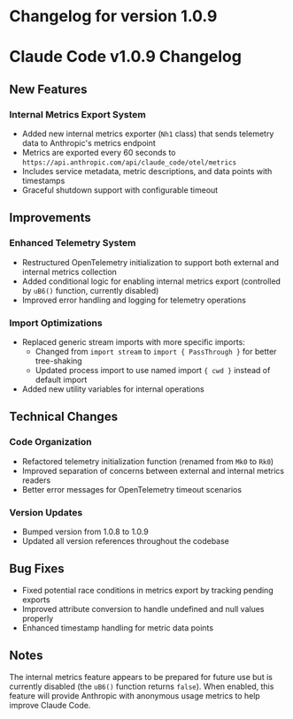 # Changelog for version 1.0.9

# Claude Code v1.0.9 Changelog

## New Features

### Internal Metrics Export System
- Added new internal metrics exporter (`Nh1` class) that sends telemetry data to Anthropic's metrics endpoint
- Metrics are exported every 60 seconds to `https://api.anthropic.com/api/claude_code/otel/metrics`
- Includes service metadata, metric descriptions, and data points with timestamps
- Graceful shutdown support with configurable timeout

## Improvements

### Enhanced Telemetry System
- Restructured OpenTelemetry initialization to support both external and internal metrics collection
- Added conditional logic for enabling internal metrics export (controlled by `uB6()` function, currently disabled)
- Improved error handling and logging for telemetry operations

### Import Optimizations
- Replaced generic stream imports with more specific imports:
  - Changed from `import stream` to `import { PassThrough }` for better tree-shaking
  - Updated process import to use named import `{ cwd }` instead of default import
- Added new utility variables for internal operations

## Technical Changes

### Code Organization
- Refactored telemetry initialization function (renamed from `Mk0` to `Rk0`)
- Improved separation of concerns between external and internal metrics readers
- Better error messages for OpenTelemetry timeout scenarios

### Version Updates
- Bumped version from 1.0.8 to 1.0.9
- Updated all version references throughout the codebase

## Bug Fixes

- Fixed potential race conditions in metrics export by tracking pending exports
- Improved attribute conversion to handle undefined and null values properly
- Enhanced timestamp handling for metric data points

## Notes

The internal metrics feature appears to be prepared for future use but is currently disabled (the `uB6()` function returns `false`). When enabled, this feature will provide Anthropic with anonymous usage metrics to help improve Claude Code.
